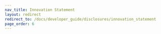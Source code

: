 ```yaml
---
nav_title: Innovation Statement
layout: redirect
redirect_to: /docs/developer_guide/disclosures/innovation_statement
page_order: 6
---
```

